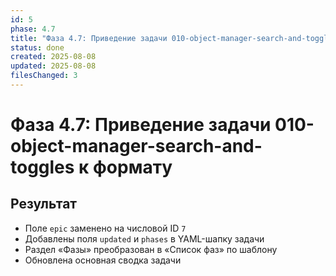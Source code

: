 ```yaml
---
id: 5
phase: 4.7
title: "Фаза 4.7: Приведение задачи 010-object-manager-search-and-toggles к формату"
status: done
created: 2025-08-08
updated: 2025-08-08
filesChanged: 3
---
```

# Фаза 4.7: Приведение задачи 010-object-manager-search-and-toggles к формату

## Результат
- Поле `epic` заменено на числовой ID `7`
- Добавлены поля `updated` и `phases` в YAML-шапку задачи
- Раздел «Фазы» преобразован в «Список фаз» по шаблону
- Обновлена основная сводка задачи
